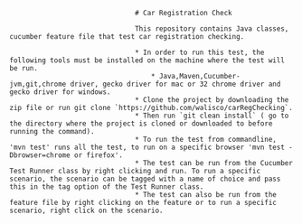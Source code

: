                                    # Car Registration Check
                                   
                                   This repository contains Java classes, cucumber feature file that test car registration checking.
                                   
                                   * In order to run this test, the following tools must be installed on the machine where the test will be run.
                                       * Java,Maven,Cucumber-jvm,git,chrome driver, gecko driver for mac or 32 chrome driver and gecko driver for windows.
                                   * Clone the project by downloading the zip file or run git clone `https://github.com/walisco/carRegChecking`.
                                   * Then run `git clean install` ( go to the directory where the project is cloned or downloaded to before running the command).
                                   * To run the test from commandline, 'mvn test' runs all the test, to run on a specific browser 'mvn test -Dbrowser=chrome or firefox'.
                                   * The test can be run from the Cucumber Test Runner class by right clicking and run. To run a specific scenario, the scenario can be tagged with a name of choice and pass this in the tag option of the Test Runner class.
                                   * The test can also be run from the feature file by right clicking on the feature or to run a specific scenario, right click on the scenario.
                                   
